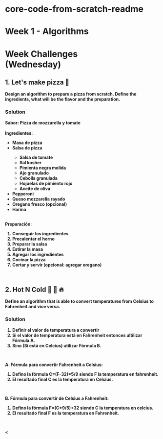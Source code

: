 # core-code-from-scratch-readme

<h1> Week 1 - Algorithms </h1>

<h1> Week Challenges <br> (Wednesday) </h1>
<h2> 1. Let's make pizza 🍕 </h2>
<b> Design an algorithm to prepare a pizza from scratch. Define the ingredients, what will be the flavor and the preparation. </b>

<h3> Solution </h3>
<b> Sabor: Pizza de mozzarella y tomate <br></br>
Ingredientes:
<ul>
  <li> Masa de pizza </li>
  <li> Salsa de pizza </li>
  <ul>
    <li> Salsa de tomate </li>
    <li> Sal kosher </li>
    <li> Pimienta negra molida </li>
    <li> Ajo granulado </li>
    <li> Cebolla granulada </li>
    <li> Hojuelas de pimiento rojo </li>
    <li> Aceite de oliva </li>
  </ul>
  <li> Pepperoni </li>
  <li> Queso mozzarella rayado </li>
  <li> Oregano fresco (opcional) </li>
  <li> Harina </li>
</ul><br>
<b> Preparación: </b>
<ol>
  <li> Conseguir los ingredientes </li>
  <li> Precalentar el horno </li>
  <li> Preparar la salsa </li>
  <li> Estirar la masa </li>
  <li> Agregar los ingredientes </li>
  <li> Cocinar la pizza </li>
  <li> Cortar y servir (opcional: agregar oregano) </li>
</ol><br>

<h2> 2. Hot N Cold 🤒 🧊 🔥 </h2>
<b> Define an algorithm that is able to convert temperatures from Celsius to Fahrenheit and vice versa. </b>

<h3> Solution </h3>

<ol>
  <li> Definir el valor de temperatura a convertir </li>
  <li> Si el valor de temperatura está en Fahrenheit entonces ultilizar Fórmula A. </li>
  <li> Sino (Si está en Celcius) utilizar Fórmula B. </li>
</ol><br>

<b> A. Fórmula para convertir Fahrenheit a Celsius: </b>
<ol>
  <li> Defino la fórmula C=(F-32)*5/9 siendo F la temperatura en fahrenheit.
  <li> El resultado final C es la temperatura en Celcius. </li>
</ol><br>

<b> B. Fórmula para convertir de Celsius a Fahrenheit: </b>
<ol>
  <li> Defino la fórmula F=(C*9/5)+32 siendo C la temperatura en celcius.
  <li> El resultado final F es la temperatura en Fahrenheit. </li>
</ol><br>

<

  
    




  
  
  
    
    
    

